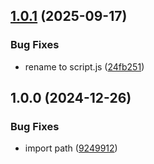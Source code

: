 ## [1.0.1](https://github.com/gutenye/script.js/compare/v1.0.0...v1.0.1) (2025-09-17)

### Bug Fixes

* rename to script.js ([24fb251](https://github.com/gutenye/script.js/commit/24fb251fe2bceaacaf9546359d80cac507237671))

## 1.0.0 (2024-12-26)

### Bug Fixes

* import path ([9249912](https://github.com/gutenye/script.js/commit/924991212fa64d6b536e272065bbf62353fae868))
